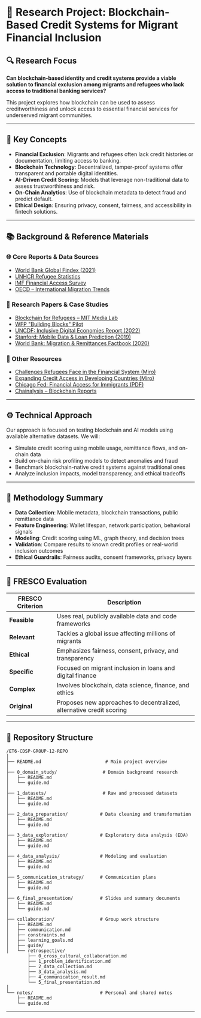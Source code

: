 # 📘 Research Project: Blockchain-Based Credit Systems for Migrant Financial Inclusion

## 🔍 Research Focus

**Can blockchain-based identity and credit systems provide a viable solution to financial exclusion among migrants and refugees who lack access to traditional banking services?**

This project explores how blockchain can be used to assess creditworthiness and unlock access to essential financial services for underserved migrant communities.

---

## 🧩 Key Concepts

* **Financial Exclusion**: Migrants and refugees often lack credit histories or documentation, limiting access to banking.
* **Blockchain Technology**: Decentralized, tamper-proof systems offer transparent and portable digital identities.
* **AI-Driven Credit Scoring**: Models that leverage non-traditional data to assess trustworthiness and risk.
* **On-Chain Analytics**: Use of blockchain metadata to detect fraud and predict default.
* **Ethical Design**: Ensuring privacy, consent, fairness, and accessibility in fintech solutions.

---

## 📚 Background & Reference Materials

### 🌐 Core Reports & Data Sources

* [World Bank Global Findex (2021)](https://globalfindex.worldbank.org/)
* [UNHCR Refugee Statistics](https://www.unhcr.org/refugee-statistics)
* [IMF Financial Access Survey](https://data.imf.org/en/datasets/IMF.STA:FAS)
* [OECD – International Migration Trends](https://www.oecd.org/en/topics/sub-issues/international-migration-trends.html)

### 🧾 Research Papers & Case Studies

* [Blockchain for Refugees – MIT Media Lab](https://www.media.mit.edu/projects/blockchain-for-refugees/overview/)
* [WFP "Building Blocks" Pilot](https://innovation.wfp.org/project/building-blocks)
* [UNCDF: Inclusive Digital Economies Report (2022)](https://migrantmoney.uncdf.org/resources/research/migrant-money-annual-report-2022/)
* [Stanford: Mobile Data & Loan Prediction (2019)](https://arxiv.org/pdf/1712.05840)
* [World Bank: Migration & Remittances Factbook (2020)](https://www.worldbank.org/en/publication/migrationandremittances)

### 🔗 Other Resources

* [Challenges Refugees Face in the Financial System (Miro)](https://miro.com/app/board/uXjVIoLcDiE=/?moveToWidget=3458764631836837820&cot=14)
* [Expanding Credit Access in Developing Countries (Miro)](https://miro.com/app/board/uXjVIoLcDiE=/?moveToWidget=3458764631836647636&cot=14)
* [Chicago Fed: Financial Access for Immigrants (PDF)](https://www.chicagofed.org/~/media/others/region/financial-access-for-immigrants/lessons-from-diverse-perspectives-pdf.pdf)
* [Chainalysis – Blockchain Reports](https://www.chainalysis.com/reports/)

---

## ⚙️ Technical Approach

Our approach is focused on testing blockchain and AI models using available alternative datasets. We will:

* Simulate credit scoring using mobile usage, remittance flows, and on-chain data
* Build on-chain risk profiling models to detect anomalies and fraud
* Benchmark blockchain-native credit systems against traditional ones
* Analyze inclusion impacts, model transparency, and ethical tradeoffs

---

## 🧪 Methodology Summary

* **Data Collection**: Mobile metadata, blockchain transactions, public remittance data
* **Feature Engineering**: Wallet lifespan, network participation, behavioral signals
* **Modeling**: Credit scoring using ML, graph theory, and decision trees
* **Validation**: Compare results to known credit profiles or real-world inclusion outcomes
* **Ethical Guardrails**: Fairness audits, consent frameworks, privacy layers

---

## 🧭 FRESCO Evaluation

| FRESCO Criterion | Description                                                          |
| ---------------- | -------------------------------------------------------------------- |
| **Feasible**     | Uses real, publicly available data and code frameworks               |
| **Relevant**     | Tackles a global issue affecting millions of migrants                |
| **Ethical**      | Emphasizes fairness, consent, privacy, and transparency              |
| **Specific**     | Focused on migrant inclusion in loans and digital finance            |
| **Complex**      | Involves blockchain, data science, finance, and ethics               |
| **Original**     | Proposes new approaches to decentralized, alternative credit scoring |

---

## 📁 Repository Structure

```
/ET6-CDSP-GROUP-12-REPO
│
├── README.md                        # Main project overview
│
├── 0_domain_study/                 # Domain background research
│   ├── README.md
│   └── guide.md
│
├── 1_datasets/                     # Raw and processed datasets
│   ├── README.md
│   └── guide.md
│
├── 2_data_preparation/            # Data cleaning and transformation
│   ├── README.md
│   └── guide.md
│
├── 3_data_exploration/            # Exploratory data analysis (EDA)
│   ├── README.md
│   └── guide.md
│
├── 4_data_analysis/               # Modeling and evaluation
│   ├── README.md
│   └── guide.md
│
├── 5_communication_strategy/      # Communication plans
│   ├── README.md
│   └── guide.md
│
├── 6_final_presentation/          # Slides and summary documents
│   ├── README.md
│   └── guide.md
│
├── collaboration/                 # Group work structure
│   ├── README.md
│   ├── communication.md
│   ├── constraints.md
│   ├── learning_goals.md
│   ├── guide/
│   └── retrospective/
        ├── 0_cross_cultural_collaboration.md
        ├── 1_problem_identification.md
        ├── 2_data_collection.md
        ├── 3_data_analysis.md
        ├── 4_communication_result.md
        └── 5_final_presentation.md
│
└── notes/                         # Personal and shared notes
    ├── README.md
    └── guide.md
```

---
